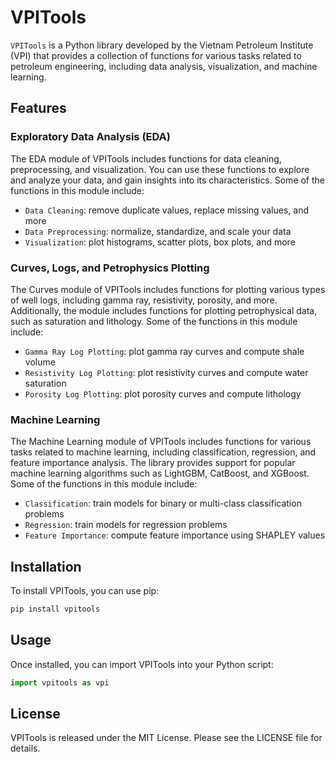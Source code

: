 # VPITools

`VPITools` is a Python library developed by the Vietnam Petroleum Institute (VPI) that provides a collection of functions for various tasks related to petroleum engineering, including data analysis, visualization, and machine learning.
## Features
### Exploratory Data Analysis (EDA)

The EDA module of VPITools includes functions for data cleaning, preprocessing, and visualization. You can use these functions to explore and analyze your data, and gain insights into its characteristics. Some of the functions in this module include:

- `Data Cleaning`: remove duplicate values, replace missing values, and more
- `Data Preprocessing`: normalize, standardize, and scale your data
- `Visualization`: plot histograms, scatter plots, box plots, and more

### Curves, Logs, and Petrophysics Plotting

The Curves module of VPITools includes functions for plotting various types of well logs, including gamma ray, resistivity, porosity, and more. Additionally, the module includes functions for plotting petrophysical data, such as saturation and lithology. Some of the functions in this module include:

- `Gamma Ray Log Plotting`: plot gamma ray curves and compute shale volume
- `Resistivity Log Plotting`: plot resistivity curves and compute water saturation
- `Porosity Log Plotting`: plot porosity curves and compute lithology

### Machine Learning

The Machine Learning module of VPITools includes functions for various tasks related to machine learning, including classification, regression, and feature importance analysis. The library provides support for popular machine learning algorithms such as LightGBM, CatBoost, and XGBoost. Some of the functions in this module include:

- `Classification`: train models for binary or multi-class classification problems
- `Regression`: train models for regression problems
- `Feature Importance`: compute feature importance using SHAPLEY values

## Installation

To install VPITools, you can use pip:
```python
pip install vpitools
```
## Usage

Once installed, you can import VPITools into your Python script:

```python
import vpitools as vpi
```
## License
VPITools is released under the MIT License. Please see the LICENSE file for details.